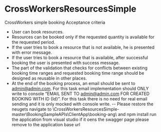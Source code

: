 # CrossWorkersResourcesSimple
CrossWorkers simple booking
Acceptance criteria
- User can book resources.
- Resources can be booked only if the requested quantity is available for the requested period.
- If the user tries to book a resource that is not available, he is presented with error message.
- If the user tries to book a resource that is available, after successful booking the user is
presented with success message.
- The part of the validation that checks for conflicts between existing booking time ranges and
requested booking time range should be designed as reusable in other places.
- At the end of the booking process, an email should be sent to admin@admin.com. For this task
email implementation should ONLY write to console “EMAIL SENT TO admin@admin.com FOR
CREATED BOOKING WITH ID {Id}”. For this task there is no need for real email sending and it is
only mocked with console write.
-- 
Please restore the neugets 
navigate to \CrossWorkersResourcesSimple-master\BookingSampleAPIs\ClientApp\booking-ang\ and npm install 
run the application from visual studio
if it oens the swagger page please remove to the application base url 
